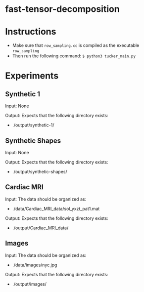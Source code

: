 # fast-tensor-decomposition

# Instructions
- Make sure that `row_sampling.cc` is compiled as the executable `row_sampling`
- Then run the following command:
`$ python3 tucker_main.py`

# Experiments

## Synthetic 1
Input: None

Output: Expects that the following directory exists:
- ./output/synthetic-1/

## Synthetic Shapes
Input: None

Output: Expects that the following directory exists:
- ./output/synthetic-shapes/

## Cardiac MRI
Input: The data should be organized as:
- ./data/Cardiac_MRI_data/sol_yxzt_pat1.mat

Output: Expects that the following directory exists:
- ./output/Cardiac_MRI_data/

## Images
Input: The data should be organized as:
- ./data/images/nyc.jpg

Output: Expects that the following directory exists:
- ./output/images/

